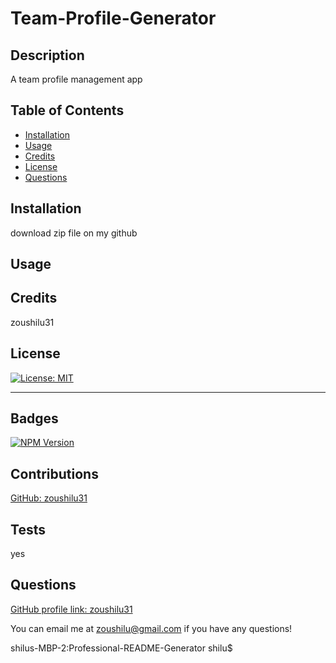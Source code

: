 # Team-Profile-Generator
## Description 
A team profile management app

## Table of Contents

* [Installation](#installation)
* [Usage](#usage)
* [Credits](#credits)
* [License](#license)
* [Questions](#questions)

## Installation

download zip file on my github

## Usage 


## Credits

zoushilu31

## License

[![License: MIT](https://img.shields.io/badge/License-MIT-yellow.svg)](https://opensource.org/licenses/MIT)

---
  

## Badges

[![NPM Version](https://img.shields.io/npm/v/npm.svg?style=flat)]()

## Contributions

[GitHub: zoushilu31](https://github.com/zoushilu31)

## Tests

yes

## Questions

[GitHub profile link: zoushilu31](https://github.com/zoushilu31)

You can email me at zoushilu@gmail.com if you have any questions!

shilus-MBP-2:Professional-README-Generator shilu$ 